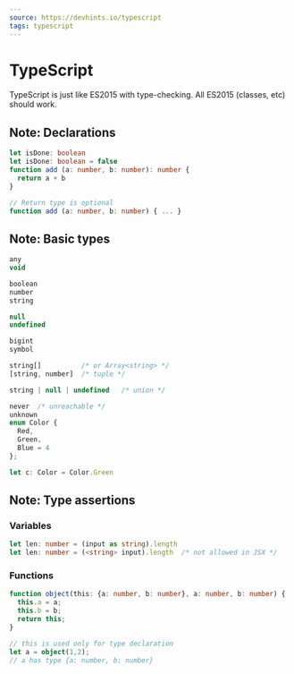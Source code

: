 ```yaml
---
source: https://devhints.io/typescript
tags: typescript
---
```


# TypeScript

TypeScript is just like ES2015 with type-checking. All ES2015 (classes, etc) should work.


## Note: Declarations

```typescript
let isDone: boolean
let isDone: boolean = false
function add (a: number, b: number): number {
  return a + b
}

// Return type is optional
function add (a: number, b: number) { ... }
```


## Note: Basic types

```typescript
any
void

boolean
number
string

null
undefined

bigint
symbol

string[]          /* or Array<string> */
[string, number]  /* tuple */

string | null | undefined   /* union */

never  /* unreachable */
unknown
enum Color {
  Red,
  Green,
  Blue = 4
};

let c: Color = Color.Green
```


## Note: Type assertions

### Variables

```typescript
let len: number = (input as string).length
let len: number = (<string> input).length  /* not allowed in JSX */
```

### Functions

```typescript
function object(this: {a: number, b: number}, a: number, b: number) {
  this.a = a;
  this.b = b;
  return this;
}

// this is used only for type declaration
let a = object(1,2);
// a has type {a: number, b: number}
```
